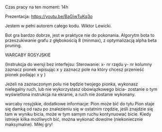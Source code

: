 Czas pracy na ten moment: 14h

Prezentacja: https://youtu.be/BaGiwTuKq3o

Jestem w pełni autorem całego kodu. Wiktor Lewicki.

Bot gra bardzo dobrze, jest w praktyce nie do pokonania.
Algorytm bota to przeszukiwanie grafu z głębokością 8 (minmax), z optymalizacją alpha beta pruning.

WARCABY ROSYJSKIE

(Instrukcja do wersji bez interfejsu:
Sterowanie:
x- nr rzędu
y- nr kolumny
zaznacz pionek wpisując x y
zaznacz pole na który chcesz przenieść pionek podając x y
)

Jeżeli na zaznaczonym polu nie będzie twojego pionka, wykonasz nielegalny ruch,
lub nie wykorzystasz obowiązkowego bicia- zostanie o tym wyświetlona instrukcja na ekranie, a ruch
nie zostanie wykonany.

warcaby rosyjskie, dodatkowe informacje:
Pion może bić do tyłu
Pion staje się damką od razu po znalezieniu się w ostatnim rzędzie, jeśli znajdzie się tam w wyniku bicia, może w tym samym ruchu kontynuować bicie.
Kiedy istnieje kilka możliwych bić, można wykonać dowolne (niekoniecznie maksymalne).
Miłej gry!


